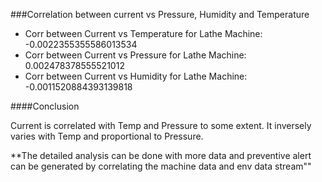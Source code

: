###Correlation between current vs Pressure, Humidity and Temperature

*  Corr between Current vs Temperature for Lathe Machine: -0.0022355355586013534
*  Corr between Current vs Pressure for Lathe Machine: 0.002478378555521012
*  Corr between Current vs Humidity for Lathe Machine: -0.0011520884393139818


####Conclusion

Current is correlated with Temp and Pressure to some extent. It  inversely  varies with Temp and proportional to Pressure.

**The detailed analysis can be done with more data and preventive alert can be generated by correlating the machine data and env data stream""  